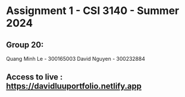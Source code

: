 # Assignment 1 - CSI 3140 - Summer 2024

## Group 20:
Quang Minh Le - 300165003
David Nguyen - 300232884

## Access to live : https://davidluuportfolio.netlify.app
